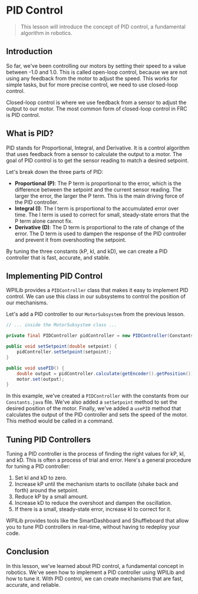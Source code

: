 # PID Control

> This lesson will introduce the concept of PID control, a fundamental algorithm in robotics.

## Introduction

So far, we've been controlling our motors by setting their speed to a value between -1.0 and 1.0. This is called open-loop control, because we are not using any feedback from the motor to adjust the speed. This works for simple tasks, but for more precise control, we need to use closed-loop control.

Closed-loop control is where we use feedback from a sensor to adjust the output to our motor. The most common form of closed-loop control in FRC is PID control.

## What is PID?

PID stands for Proportional, Integral, and Derivative. It is a control algorithm that uses feedback from a sensor to calculate the output to a motor. The goal of PID control is to get the sensor reading to match a desired setpoint.

Let's break down the three parts of PID:

*   **Proportional (P)**: The P term is proportional to the error, which is the difference between the setpoint and the current sensor reading. The larger the error, the larger the P term. This is the main driving force of the PID controller.
*   **Integral (I)**: The I term is proportional to the accumulated error over time. The I term is used to correct for small, steady-state errors that the P term alone cannot fix.
*   **Derivative (D)**: The D term is proportional to the rate of change of the error. The D term is used to dampen the response of the PID controller and prevent it from overshooting the setpoint.

By tuning the three constants (kP, kI, and kD), we can create a PID controller that is fast, accurate, and stable.

## Implementing PID Control

WPILib provides a `PIDController` class that makes it easy to implement PID control. We can use this class in our subsystems to control the position of our mechanisms.

Let's add a PID controller to our `MotorSubsystem` from the previous lesson.

```java
// ... inside the MotorSubsystem class ...

private final PIDController pidController = new PIDController(Constants.kP, Constants.kI, Constants.kD);

public void setSetpoint(double setpoint) {
    pidController.setSetpoint(setpoint);
}

public void usePID() {
    double output = pidController.calculate(getEncoder().getPosition());
    motor.set(output);
}
```

In this example, we've created a `PIDController` with the constants from our `Constants.java` file. We've also added a `setSetpoint` method to set the desired position of the motor. Finally, we've added a `usePID` method that calculates the output of the PID controller and sets the speed of the motor. This method would be called in a command.

## Tuning PID Controllers

Tuning a PID controller is the process of finding the right values for kP, kI, and kD. This is often a process of trial and error. Here's a general procedure for tuning a PID controller:

1.  Set kI and kD to zero.
2.  Increase kP until the mechanism starts to oscillate (shake back and forth) around the setpoint.
3.  Reduce kP by a small amount.
4.  Increase kD to reduce the overshoot and dampen the oscillation.
5.  If there is a small, steady-state error, increase kI to correct for it.

WPILib provides tools like the SmartDashboard and Shuffleboard that allow you to tune PID controllers in real-time, without having to redeploy your code.

## Conclusion

In this lesson, we've learned about PID control, a fundamental concept in robotics. We've seen how to implement a PID controller using WPILib and how to tune it. With PID control, we can create mechanisms that are fast, accurate, and reliable.